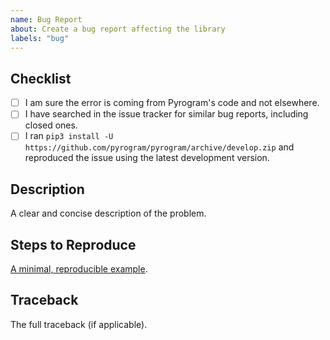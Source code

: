 ```yaml
---
name: Bug Report
about: Create a bug report affecting the library
labels: "bug"
---
```


<!-- WARNING: Ignoring this template could lead to the issue being closed as incomplete -->

## Checklist
- [ ] I am sure the error is coming from Pyrogram's code and not elsewhere.
- [ ] I have searched in the issue tracker for similar bug reports, including closed ones.
- [ ] I ran `pip3 install -U https://github.com/pyrogram/pyrogram/archive/develop.zip` and reproduced the issue using the latest development version.

## Description
A clear and concise description of the problem.

## Steps to Reproduce
[A minimal, reproducible example](https://stackoverflow.com/help/minimal-reproducible-example).

## Traceback
The full traceback (if applicable).